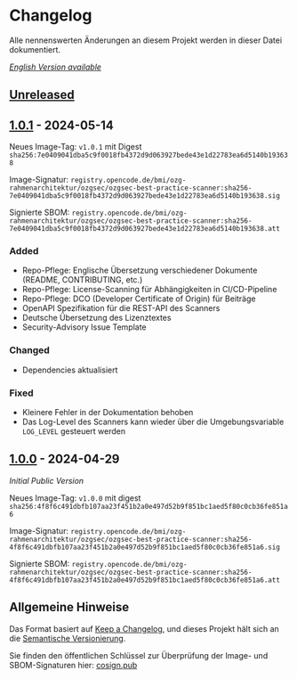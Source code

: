 # Changelog

Alle nennenswerten Änderungen an diesem Projekt werden in dieser Datei dokumentiert.

_[English Version available](./CHANGELOG-en.md)_

## [Unreleased]

## [1.0.1] - 2024-05-14

Neues Image-Tag: `v1.0.1` mit Digest `sha256:7e0409041dba5c9f0018fb4372d9d063927bede43e1d22783ea6d5140b193638`

Image-Signatur: `registry.opencode.de/bmi/ozg-rahmenarchitektur/ozgsec/ozgsec-best-practice-scanner:sha256-7e0409041dba5c9f0018fb4372d9d063927bede43e1d22783ea6d5140b193638.sig`

Signierte SBOM: `registry.opencode.de/bmi/ozg-rahmenarchitektur/ozgsec/ozgsec-best-practice-scanner:sha256-7e0409041dba5c9f0018fb4372d9d063927bede43e1d22783ea6d5140b193638.att`

### Added

- Repo-Pflege: Englische Übersetzung verschiedener Dokumente (README, CONTRIBUTING, etc.)
- Repo-Pflege: License-Scanning für Abhängigkeiten in CI/CD-Pipeline
- Repo-Pflege: DCO (Developer Certificate of Origin) für Beiträge
- OpenAPI Spezifikation für die REST-API des Scanners
- Deutsche Übersetzung des Lizenztextes
- Security-Advisory Issue Template

### Changed

- Dependencies aktualisiert

### Fixed

- Kleinere Fehler in der Dokumentation behoben
- Das Log-Level des Scanners kann wieder über die Umgebungsvariable `LOG_LEVEL` gesteuert werden

## [1.0.0] - 2024-04-29

_Initial Public Version_

Neues Image-Tag: `v1.0.0` mit digest `sha256:4f8f6c491dbfb107aa23f451b2a0e497d52b9f851bc1aed5f80c0cb36fe851a6`

Image-Signatur: `registry.opencode.de/bmi/ozg-rahmenarchitektur/ozgsec/ozgsec-best-practice-scanner:sha256-4f8f6c491dbfb107aa23f451b2a0e497d52b9f851bc1aed5f80c0cb36fe851a6.sig`

Signierte SBOM: `registry.opencode.de/bmi/ozg-rahmenarchitektur/ozgsec/ozgsec-best-practice-scanner:sha256-4f8f6c491dbfb107aa23f451b2a0e497d52b9f851bc1aed5f80c0cb36fe851a6.att`

## Allgemeine Hinweise

Das Format basiert auf [Keep a Changelog](https://keepachangelog.com/en/1.1.0/),
und dieses Projekt hält sich an die [Semantische Versionierung](https://semver.org/spec/v2.0.0.html).

Sie finden den öffentlichen Schlüssel zur Überprüfung der Image- und SBOM-Signaturen hier: [cosign.pub](https://gitlab.opencode.de/bmi/ozg-rahmenarchitektur/ozgsec/ozgsec-best-practice-scanner/-/blob/main/cosign.pub)

[Unreleased]: https://gitlab.opencode.de/bmi/ozg-rahmenarchitektur/ozgsec/ozgsec-best-practice-scanner/-/compare/v1.1.0...HEAD
[1.0.1]: https://gitlab.opencode.de/bmi/ozg-rahmenarchitektur/ozgsec/ozgsec-best-practice-scanner/-/compare/v1.0.0...v1.0.1
[1.0.0]: https://gitlab.opencode.de/bmi/ozg-rahmenarchitektur/ozgsec/ozgsec-best-practice-scanner/-/compare/main...v1.0.0